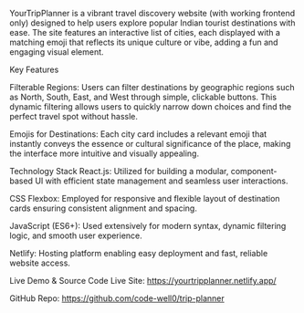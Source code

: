 YourTripPlanner is a vibrant travel discovery website (with working frontend only) designed to help users explore popular Indian tourist destinations with ease. The site features an interactive list of cities, each displayed with a matching emoji that reflects its unique culture or vibe, adding a fun and engaging visual element.

Key Features

Filterable Regions:
Users can filter destinations by geographic regions such as North, South, East, and West through simple, clickable buttons. This dynamic filtering allows users to quickly narrow down choices and find the perfect travel spot without hassle.

Emojis for Destinations:
Each city card includes a relevant emoji that instantly conveys the essence or cultural significance of the place, making the interface more intuitive and visually appealing.

Technology Stack
React.js: Utilized for building a modular, component-based UI with efficient state management and seamless user interactions.

CSS Flexbox: Employed for responsive and flexible layout of destination cards ensuring consistent alignment and spacing.

JavaScript (ES6+): Used extensively for modern syntax, dynamic filtering logic, and smooth user experience.

Netlify: Hosting platform enabling easy deployment and fast, reliable website access.

Live Demo & Source Code
Live Site: https://yourtripplanner.netlify.app/

GitHub Repo: https://github.com/code-well0/trip-planner

